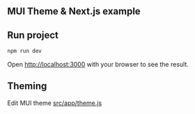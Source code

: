 ## MUI Theme & Next.js example

## Run project

```bash
npm run dev
```

Open [http://localhost:3000](http://localhost:3000) with your browser to see the result.


## Theming
Edit MUI theme [src/app/theme.js](./src/app/theme.js)
